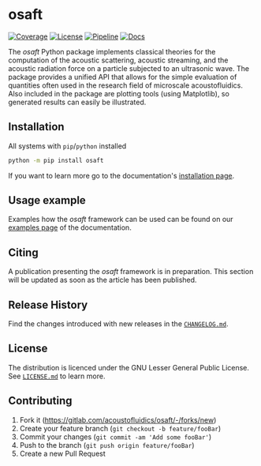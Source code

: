 # osaft

[![Coverage][cov-image]][cov-url]
[![License][lic-image]][lic-url]
[![Pipeline][pipeline-image]][pipeline-url]
[![Docs][docs-image]][docs-url]

The *osaft* Python package implements classical theories for the
computation of the acoustic scattering, acoustic streaming, and the acoustic
radiation force on a particle subjected to an ultrasonic wave. The package
provides a unified API that allows for the simple evaluation of quantities
often used in the research field of microscale acoustofluidics.
Also included in the package are plotting tools (using Matplotlib), so
generated results can easily be illustrated.

## Installation

All systems with `pip`/`python` installed

```sh
python -m pip install osaft
```

If you want to learn more go to the documentation's
[installation page](https://osaft.readthedocs.io/en/stable/installation/).

## Usage example

Examples how the *osaft* framework can be used can be found on our
[examples page](https://osaft.readthedocs.io/en/stable/examples) of the
documentation.

## Citing

A publication presenting the *osaft* framework is in preparation. This
section will be updated as soon as the article has been published.

## Release History

Find the changes introduced with new releases in the
[``CHANGELOG.md``](https://gitlab.com/acoustofluidics/osaft/-/blob/main/CHANGELOG.md).

## License
The distribution is licenced under the GNU Lesser General Public License. See
[``LICENSE.md``](https://gitlab.com/acoustofluidics/osaft/-/blob/main/LICENSE.md)
to learn more.

## Contributing

1. Fork it (<https://gitlab.com/acoustofluidics/osaft/-/forks/new>)
2. Create your feature branch (`git checkout -b feature/fooBar`)
3. Commit your changes (`git commit -am 'Add some fooBar'`)
4. Push to the branch (`git push origin feature/fooBar`)
5. Create a new Pull Request

<!-- Markdown link & img dfn's -->
[king]: https://osaft.readthedocs.io/en/latest/solutions/king1934/
[yosioka]: https://osaft.readthedocs.io/en/latest/solutions/yosioka1955/
[osaft]: https://osaft.readthedocs.io/en/latest/solutions/osaft1962/
[doinikov1994R]: https://osaft.readthedocs.io/en/latest/solutions/doinikov1994rigid/
[doinikov1994C]: https://osaft.readthedocs.io/en/latest/solutions/doinikov1994compressible/
[settnes]: https://osaft.readthedocs.io/en/latest/solutions/settnes2012/
[pipeline-image]: https://gitlab.com/acoustofluidics/osaft/badges/developer/pipeline.svg
[pipeline-url]: https://gitlab.com/acoustofluidics/osaft/-/pipelines/
[cov-image]: https://gitlab.com/acoustofluidics/osaft/badges/developer/coverage.svg
[cov-url]: https://gitlab.com/acoustofluidics/osaft/badges/developer/coverage.svg
[lic-image]: https://img.shields.io/badge/License-LGPL%20v3-gold.svg
[lic-url]: https://www.gnu.org/licenses/lgpl-3.0
[docs-image]: https://readthedocs.org/projects/osaft/badge/?version=latest
[docs-url]: https://osaft.readthedocs.io/en/stable/
[examples]: https://osaft.readthedocs.io/en/stable/examples
